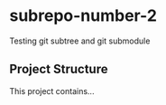 # subrepo-number-2
Testing git subtree and git submodule

## Project Structure
This project contains...